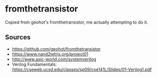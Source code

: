 # fromthetransistor
Copied from geohot's fromthetransistor, me actually attempting to do it.

## Sources 

* https://github.com/geohot/fromthetransistor
* https://www.nand2tetris.org/project01 
* http://www.asic-world.com/systemverilog
* Verilog Fundamentals: https://cseweb.ucsd.edu/classes/sp09/cse141L/Slides/01-Verilog1.pdf 
